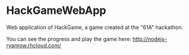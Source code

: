 # HackGameWebApp

Web application of HackGame, a game created at the "61A" hackathon.

You can see the progress and play the game here: http://nodejs-ryanrow.rhcloud.com/
